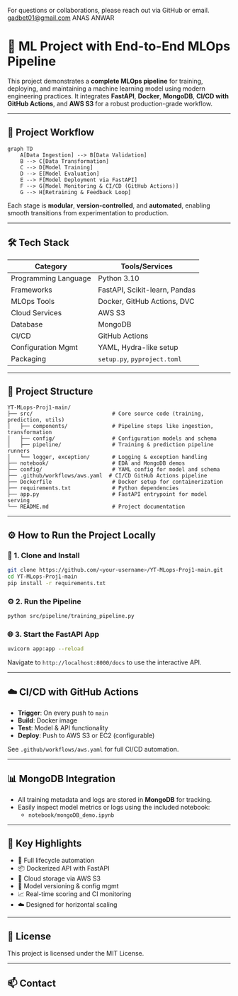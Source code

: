 For questions or collaborations, please reach out via GitHub or email.
gadbet01@gmail.com
ANAS ANWAR

# 🧠 ML Project with End-to-End MLOps Pipeline

This project demonstrates a **complete MLOps pipeline** for training, deploying, and maintaining a machine learning model using modern engineering practices. It integrates **FastAPI**, **Docker**, **MongoDB**, **CI/CD with GitHub Actions**, and **AWS S3** for a robust production-grade workflow.

---

## 🚀 Project Workflow

```mermaid
graph TD
    A[Data Ingestion] --> B[Data Validation]
    B --> C[Data Transformation]
    C --> D[Model Training]
    D --> E[Model Evaluation]
    E --> F[Model Deployment via FastAPI]
    F --> G[Model Monitoring & CI/CD (GitHub Actions)]
    G --> H[Retraining & Feedback Loop]
```

Each stage is **modular**, **version-controlled**, and **automated**, enabling smooth transitions from experimentation to production.

---

## 🛠 Tech Stack

| Category             | Tools/Services                    |
|----------------------|-----------------------------------|
| Programming Language | Python 3.10                       |
| Frameworks           | FastAPI, Scikit-learn, Pandas     |
| MLOps Tools          | Docker, GitHub Actions, DVC       |
| Cloud Services       | AWS S3                            |
| Database             | MongoDB                           |
| CI/CD                | GitHub Actions                    |
| Configuration Mgmt   | YAML, Hydra-like setup            |
| Packaging            | `setup.py`, `pyproject.toml`      |

---

## 📁 Project Structure

```
YT-MLops-Proj1-main/
├── src/                         # Core source code (training, prediction, utils)
│   ├── components/              # Pipeline steps like ingestion, transformation
│   ├── config/                  # Configuration models and schema
│   ├── pipeline/                # Training & prediction pipeline runners
│   └── logger, exception/       # Logging & exception handling
├── notebook/                    # EDA and MongoDB demos
├── config/                      # YAML config for model and schema
├── .github/workflows/aws.yaml  # CI/CD GitHub Actions pipeline
├── Dockerfile                   # Docker setup for containerization
├── requirements.txt             # Python dependencies
├── app.py                       # FastAPI entrypoint for model serving
└── README.md                    # Project documentation
```

---

## ⚙️ How to Run the Project Locally

### 🧪 1. Clone and Install

```bash
git clone https://github.com/<your-username>/YT-MLops-Proj1-main.git
cd YT-MLops-Proj1-main
pip install -r requirements.txt
```

### ⚙️ 2. Run the Pipeline

```bash
python src/pipeline/training_pipeline.py
```

### 🌐 3. Start the FastAPI App

```bash
uvicorn app:app --reload
```

Navigate to `http://localhost:8000/docs` to use the interactive API.

---

## ☁️ CI/CD with GitHub Actions

- **Trigger**: On every push to `main`
- **Build**: Docker image
- **Test**: Model & API functionality
- **Deploy**: Push to AWS S3 or EC2 (configurable)

See `.github/workflows/aws.yaml` for full CI/CD automation.

---

## 📊 MongoDB Integration

- All training metadata and logs are stored in **MongoDB** for tracking.
- Easily inspect model metrics or logs using the included notebook:
  - `notebook/mongoDB_demo.ipynb`

---

## 📌 Key Highlights

- 🔁 Full lifecycle automation
- 📦 Dockerized API with FastAPI
- 📡 Cloud storage via AWS S3
- 🧾 Model versioning & config mgmt
- 📈 Real-time scoring and CI monitoring
- ☁️ Designed for horizontal scaling

---

## 📜 License

This project is licensed under the MIT License.

---

## 📫 Contact


